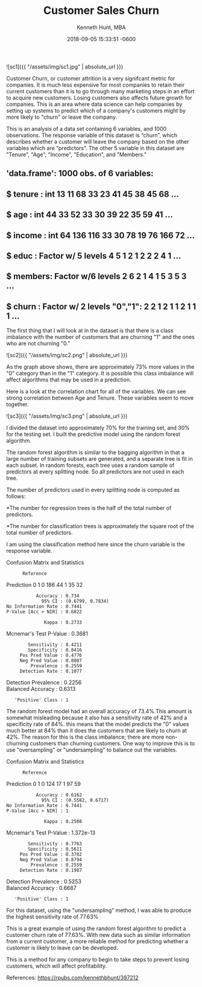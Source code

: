 ﻿---
layout: post
title:  "Customer Sales Churn"
date:   2018-09-05 15:33:51 -0600
author: "Kenneth Hunt, MBA"
image: me3.JPG
---

![sc1]({{ "/assets/img/sc1.jpg" | absolute_url }})

Customer Churn, or customer attrition is a very signifcant metric for companies. It is much less expensive 
for most companies to retain their current customers than it is to go through many marketing steps in an effort to 
acquire new customers. Losing customers also affects future growth for companies. This is an area  where data science can help companies by setting up systems to predict which of a company's customers might by more likely to "churn" or leave the company. 

This is an analysis of a data set containing 6 variables, and 1000 observations. The response variable of this dataset
is “churn”, which describes whether a customer will leave the company based on the other variables which are “predictors”.
The other 5 variable in this dataset are "Tenure", "Age", "Income", "Education", and "Members."

## 'data.frame':    1000 obs. of  6 variables:
##  $ tenure : int  13 11 68 33 23 41 45 38 45 68 ...
##  $ age    : int  44 33 52 33 30 39 22 35 59 41 ...
##  $ income : int  64 136 116 33 30 78 19 76 166 72 ...
##  $ educ   : Factor w/ 5 levels  4 5 1 2 1 2 2 2 4 1 ...
##  $ members: Factor w/6 levels 2 6 2 1 4 1 5 3 5 3 ...
##  $ churn  : Factor w/ 2 levels "0","1": 2 2 1 2 1 1 2 1 1 1 ...

The first thing that I will look at in the dataset is that there is a class imbalance with the number of customers that are
churning "1" and the ones who are not churning "0."

![sc2]({{ "/assets/img/sc2.png" | absolute_url }})


As the graph above shows, there are approximately 73% more values in the "0" category than in the "1" category. It is possible this class imbalance will affect algorithms that may be used in a prediction. 

Here is a look at the correlation chart for all of the variables. We can see strong correlation between Age and Tenure. These variables seem to move together. 

![sc3]({{ "/assets/img/sc3.png" | absolute_url }})

I divided the dataset into approximately 70% for the training set, and 30% for the testing set. I built the predictive model using the random forest algorithm. 

The random forest algorithm is similar to the bagging algorithm in that a large number of training subsets are generated, and a separate tree is fit in each subset. In random forests, each tree uses a random sample of predictors at every splitting node. So all predictors are not used in each tree.

The number of predictors used in every splitting node is computed as follows:

*The number for regression trees is the half of the total number of predictors.

*The number for classification trees is approximately the square root of the total number of predictors.

I am using the classification method here since the churn variable is the response variable. 

Confusion Matrix and Statistics

          Reference
Prediction   0   1
         0 186  44
         1  35  32
                                          
               Accuracy : 0.734           
                 95% CI : (0.6799, 0.7834)
    No Information Rate : 0.7441          
    P-Value [Acc > NIR] : 0.6822          
                                          
                  Kappa : 0.2733          
 Mcnemar's Test P-Value : 0.3681          
                                          
            Sensitivity : 0.4211          
            Specificity : 0.8416          
         Pos Pred Value : 0.4776          
         Neg Pred Value : 0.8087          
             Prevalence : 0.2559          
         Detection Rate : 0.1077          
   Detection Prevalence : 0.2256          
      Balanced Accuracy : 0.6313          
                                          
       'Positive' Class : 1   


The random forest model had an overall accuracy of 73.4%.This amount is somewhat misleading because it also has a sensitivity rate of 42% and a specificity rate of 84%. this means that the model predicts the "0" values much better at 84% than it does the customers that are likely to churn at 42%. The reason for this is the class imbalance; there are more non-churning customers than churning customers. One way to improve this is to use "oversampling" or "undersampling" to balance out the variables. 

Confusion Matrix and Statistics

          Reference
Prediction   0   1
         0 124  17
         1  97  59
                                          
               Accuracy : 0.6162          
                 95% CI : (0.5582, 0.6717)
    No Information Rate : 0.7441          
    P-Value [Acc > NIR] : 1               
                                          
                  Kappa : 0.2508          
 Mcnemar's Test P-Value : 1.372e-13       
                                          
            Sensitivity : 0.7763          
            Specificity : 0.5611          
         Pos Pred Value : 0.3782          
         Neg Pred Value : 0.8794          
             Prevalence : 0.2559          
         Detection Rate : 0.1987          
   Detection Prevalence : 0.5253          
      Balanced Accuracy : 0.6687          
                                          
       'Positive' Class : 1

For this dataset, using the "undersampling" method, I was able to produce the highest sensitivity rate of 77.63% 

This is a great example of using the random forest algorithm to predict a customer churn rate of 77.63%. With new data such as similar information from a current customer, a more reliable method for predicting whether a customer is likely to leave can be developed. 

This is a method for any company to begin to take steps to prevent losing customers, which will affect profitability. 















<!-- Global site tag (gtag.js) - Google Analytics -->
<script async src="https://www.googletagmanager.com/gtag/js?id=UA-125151167-1"></script>
<script>
  window.dataLayer = window.dataLayer || [];
  function gtag(){dataLayer.push(arguments);}
  gtag('js', new Date());

  gtag('config', 'UA-125151167-1');
</script>











References:
https://rpubs.com/kennethbhunt/397212





 





